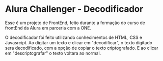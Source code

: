 # Alura Challenger - Decodificador

Esse é um projeto de FrontEnd, feito durante a formação do curso de frontEnd da Alura em parceria com a ONE.

O decodificador foi feito utilizando conhecimentos de HTML, CSS e Javasrcipt. Ao digitar um texto e clicar em "decodificar", o texto digitado sera decodificado, com a opção de copiar o texto criptografado. E ao clicar em "descriptografar" o texto voltara ao normal.
